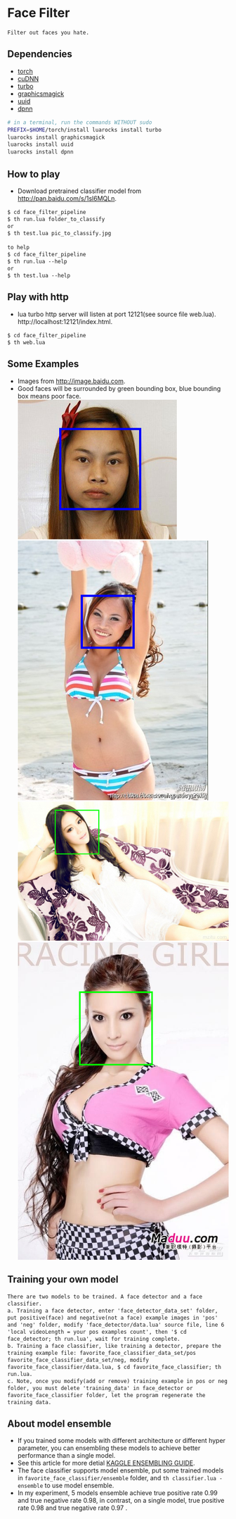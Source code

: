 # Face Filter
```
Filter out faces you hate.
```
## Dependencies
- [torch](http://www.torch.ch)
- [cuDNN](https://developer.nvidia.com/cudnn)
- [turbo](https://luarocks.org/modules/kernelsauce/turbo)
- [graphicsmagick](https://github.com/torch/rocks/blob/master/graphicsmagick-1.scm-0.rockspec)
- [uuid](https://luarocks.org/modules/tieske/uuid)
- [dpnn](https://github.com/Element-Research/dpnn)
```bash
# in a terminal, run the commands WITHOUT sudo
PREFIX=$HOME/torch/install luarocks install turbo
luarocks install graphicsmagick
luarocks install uuid
luarocks install dpnn
```

## How to play
* Download pretrained classifier model from http://pan.baidu.com/s/1sl6MQLn.
```
$ cd face_filter_pipeline
$ th run.lua folder_to_classify
or
$ th test.lua pic_to_classify.jpg

to help
$ cd face_filter_pipeline
$ th run.lua --help
or
$ th test.lua --help
```
## Play with http
* lua turbo http server will listen at port 12121(see source file web.lua).
http://localhost:12121/index.html.
```
$ cd face_filter_pipeline
$ th web.lua
```
## Some Examples
* Images from http://image.baidu.com.
* Good faces will be surrounded by green bounding box, blue bounding box means poor face.
![slide](https://raw.githubusercontent.com/rickerliang/face_filter/master/readme_images/negative_1.png)
![slide](https://raw.githubusercontent.com/rickerliang/face_filter/master/readme_images/negative_2.png)
![slide](https://raw.githubusercontent.com/rickerliang/face_filter/master/readme_images/positive_1.png)
![slide](https://raw.githubusercontent.com/rickerliang/face_filter/master/readme_images/positive_2.png)

## Training your own model
```
There are two models to be trained. A face detector and a face classifier.
a. Training a face detector, enter 'face_detector_data_set' folder, put positive(face) and negative(not a face) example images in 'pos' and 'neg' folder, modify 'face_detector/data.lua' source file, line 6 'local videoLength = your pos examples count', then '$ cd face_detector; th run.lua', wait for training complete.
b. Training a face classifier, like training a detector, prepare the training example file: favorite_face_classifier_data_set/pos favorite_face_classifier_data_set/neg, modify favorite_face_classifier/data.lua, $ cd favorite_face_classifier; th run.lua.
c. Note, once you modify(add or remove) training example in pos or neg folder, you must delete 'training_data' in face_detector or favorite_face_classifier folder, let the program regenerate the training data.
```
## About model ensemble
* If you trained some models with different architecture or different hyper parameter, you can ensembling these models to achieve better performance than a single model.
* See this article for more detial [KAGGLE ENSEMBLING GUIDE](http://mlwave.com/kaggle-ensembling-guide/).
* The face classifier supports model ensemble, put some trained models in `favorite_face_classifier/ensemble` folder, and `th classifier.lua -ensemble` to use model ensemble.
* In my experiment, 5 models ensemble achieve true positive rate 0.99 and true negative rate 0.98, in contrast, on a single model, true positive rate 0.98 and true negative rate 0.97 .
